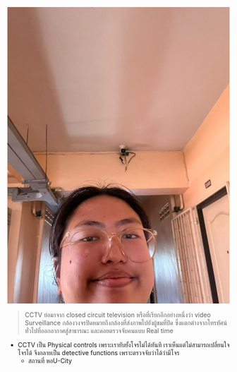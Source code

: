 ![cctv.png](./img/472244526_427327587039399_2840388882079183939_n.jpg)

> CCTV ย่อมาจาก closed circuit television หรือที่เรียกอีกอย่างหนึ่งว่า video Surveillance กล้องวงจรปิดหมายถึงกล้องที่ส่งภาพไปยังผู้ชมที่ปิด ซึ่งแตกต่างจากโทรทัศน์ทั่วไปที่ออกอากาศสู่สาธารณะ และคอยตรวจจับคนแบบ Real time

- CCTV เป็น Physical controls เพราะเรายับยั้งโจรไม่ได้ทันที เราเห็นแต่ไม่สามารถเปลี่ยนใจโจรได้ จึงกลายเป็น detective functions เพราะตรวจจับว่าได้ว่ามีโจร
  - สถานที่ หอU-City
